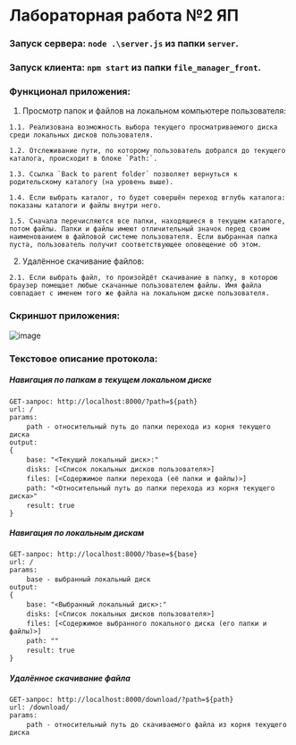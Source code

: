 # Лабораторная работа №2 ЯП

### Запуск сервера: `node .\server.js` из папки `server`.
### Запуск клиента: `npm start` из папки `file_manager_front`.

### Функционал приложения:
  1. Просмотр папок и файлов на локальном компьютере пользователя:
  
    1.1. Реализована возможность выбора текущего просматриваемого диска среди локальных дисков пользователя.
    
    1.2. Отслеживание пути, по которому пользователь добрался до текущего каталога, происходит в блоке `Path:`.
    
    1.3. Ссылка `Back to parent folder` позволяет вернуться к родительскому каталогу (на уровень выше).
    
    1.4. Если выбрать каталог, то будет совершён переход вглубь каталога: показаны каталоги и файлы внутри него.
    
    1.5. Сначала перечисляются все папки, находящиеся в текущем каталоге, потом файлы. Папки и файлы имеют отличительный значок перед своим наименованием в файловой системе пользователя. Если выбранная папка пуста, пользователь получит соответствующее оповещение об этом.
    
  2. Удалённое скачивание файлов:
  
    2.1. Если выбрать файл, то произойдёт скачивание в папку, в которою браузер помещает любые скачанные пользователем файлы. Имя файла совпадает с именем того же файла на локальном диске пользователя.
    
### Скриншот приложения:
![image](https://user-images.githubusercontent.com/85176272/211212959-66fc7491-cc53-47be-9aef-4baf3f3a5a51.png)

### Текстовое описание протокола:

##### Навигация по папкам в текущем локальном диске

`GET-запрос: http://localhost:8000/?path=${path}`  
`url: /`  
`params:`  
⠀⠀⠀`path - относительный путь до папки перехода из корня текущего диска`  
`output:`  
`{`  
⠀⠀⠀`base: "<Текущий локальный диск>:"`   
⠀⠀⠀`disks: [<Список локальных дисков пользователя>]`   
⠀⠀⠀`files: [<Содержимое папки перехода (её папки и файлы)>]`  
⠀⠀⠀`path: "<Относительный путь до папки перехода из корня текущего диска>"`   
⠀⠀⠀`result: true`   
`}`  

##### Навигация по локальным дискам
`GET-запрос: http://localhost:8000/?base=${base}`  
`url: /`  
`params:`  
⠀⠀⠀`base - выбранный локальный диск`  
`output:`  
`{`  
⠀⠀⠀`base: "<Выбранный локальный диск>:"`  
⠀⠀⠀`disks: [<Список локальных дисков пользователя>]`  
⠀⠀⠀`files: [<Содержимое выбранного локального диска (его папки и файлы)>]`  
⠀⠀⠀`path: ""`  
⠀⠀⠀`result: true`  
`}`  

##### Удалённое скачивание файла
`GET-запрос: http://localhost:8000/download/?path=${path}`  
`url: /download/`  
`params:`  
⠀⠀⠀`path - относительный путь до скачиваемого файла из корня текущего диска`
